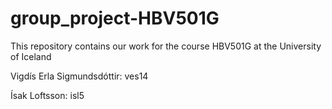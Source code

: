 # group_project-HBV501G
This repository contains our work for the course HBV501G at the University of Iceland

Vigdís Erla Sigmundsdóttir: ves14

Ísak Loftsson: isl5